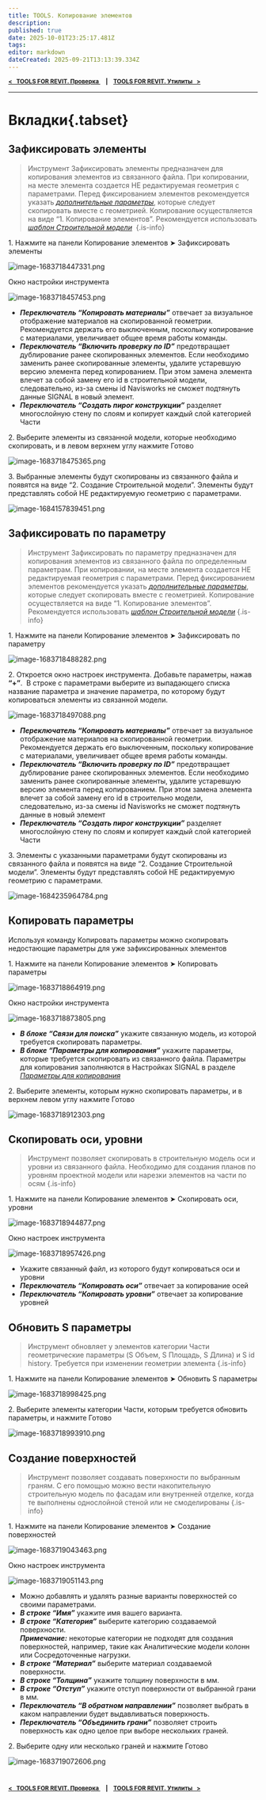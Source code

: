 ```yaml
---
title: TOOLS. Копирование элементов
description: 
published: true
date: 2025-10-01T23:25:17.481Z
tags: 
editor: markdown
dateCreated: 2025-09-21T13:13:39.334Z
---
```


<sub>**[<   TOOLS FOR REVIT. Проверка  ](/ru/tools/revit/checker)     **|**     [TOOLS FOR REVIT. Утилиты    >](/ru/tools/revit/attachments)**</sub>

---

# Вкладки{.tabset}
## Зафиксировать элементы

> Инструмент Зафиксировать элементы предназначен для копирования элементов из связанного файла. При копировании, на месте элемента создается НЕ редактируемая геометрия с параметрами. Перед фиксированием элементов рекомендуется указать [_дополнительные параметры_](https://wiki.sgnl.pro/ru/tools/tools-for-revit/copying-params), которые следует скопировать вместе с геометрией. Копирование осуществляется на виде “1. Копирование элементов”. Рекомендуется использовать [_шаблон Строительной модели_](https://docs.sgnl.pro/s/f/4d8f615a-27fd-4b1a-a631-c7529eb99f03) 
{.is-info}

1\. Нажмите на панели Копирование элементов ➤ Зафиксировать элементы

![image-1683718447331.png](https://lh7-rt.googleusercontent.com/docsz/AD_4nXeQu9tSxAgwFOjRkO3EjSD3WeXuBpAHeH5yaSiEM9pqFtJzVXpDtbnWnsHoFGDfSKwrqrKAKWbbQREbT8gN9hL5Y_PRnosHIXu6FjX5fH7E-Dk_MmT7VHJTzwYnOOSOcIfQoEDLmD4ZpiPLy6y7?key=EO6iZbWODBk6VEvepWY-rw)

Окно настройки инструмента

![image-1683718457453.png](https://lh7-rt.googleusercontent.com/docsz/AD_4nXd0q-6eq7G8Vfmi3c1FI_RG0_V_c5cc6kT7eJtAr0sCI5jxF7zVmLs8eZKuS0MT8DaqnlgeDSMNchoxoEdD2hwOuyWQ7oBooBqx574AJGHEcNCQJLpfChd7pJSAyedG7zqt0TeTQiMf_Y53aUvR9Q?key=EO6iZbWODBk6VEvepWY-rw)

-   ***Переключатель “Копировать материалы”*** отвечает за визуальное отображение материалов на скопированной геометрии. Рекомендуется держать его выключенным, поскольку копирование с материалами, увеличивает общее время работы команды.
-   ***Переключатель “Включить проверку по ID”*** предотвращает дублирование ранее скопированных элементов. Если необходимо заменить ранее скопированные элементы, удалите устаревшую версию элемента перед копированием. При этом замена элемента влечет за собой замену его id в строительной модели, следовательно, из-за смены id Navisworks не сможет подтянуть данные SIGNAL в новый элемент.
-   ***Переключатель “Создать пирог конструкции”*** разделяет многослойную стену по слоям и копирует каждый слой категорией Части

2\. Выберите элементы из связанной модели, которые необходимо скопировать, и в левом верхнем углу нажмите Готово

![image-1683718475365.png](https://lh7-rt.googleusercontent.com/docsz/AD_4nXcscHe3Dh_DoK3gk6VReiEbTcf8pEL-GuY692CglG9J9zKdXHK9rbqnuhp0xT0o7T8PxoKM45RwHU1-pP8aEbJt6YpTy80gVb1HugjqUCOf3IbKj2dpqduGx_3aLyFVDTFSMR48eXRk4a8sEN6U?key=EO6iZbWODBk6VEvepWY-rw)

3\. Выбранные элементы будут скопированы из связанного файла и появятся на виде “2. Создание Строительной модели”. Элементы будут представлять собой НЕ редактируемую геометрию с параметрами.

![image-1684157839451.png](https://lh7-rt.googleusercontent.com/docsz/AD_4nXfGpfvLdmDTqRbyjpxSIWmr3TQfcUe1vPbdb1ckkkKULdKOxrZepJFSNQ5cSzMILxmM-nqr57vdvlUFe2T_XFLgoxkMGuCgSH9IncJFrdjzJaL7f4mgbMDGbI5hUihusOQnXpfur5QbqglIgfR5yw?key=EO6iZbWODBk6VEvepWY-rw)

## Зафиксировать по параметру

> Инструмент Зафиксировать по параметру предназначен для копирования элементов из связанного файла по определенным параметрам. При копировании, на месте элемента создается НЕ редактируемая геометрия с параметрами. Перед фиксированием элементов рекомендуется указать [_дополнительные параметры_](https://wiki.sgnl.pro/ru/tools/tools-for-revit/copying-params), которые следует скопировать вместе с геометрией. Копирование осуществляется на виде “1. Копирование элементов”. Рекомендуется использовать [_шаблон Строительной модели_](https://youneedawiki.com/app/page/16fpBthMAybTK7EM6Wu0mii9n9UsAk970?p=1q45phxXDh7rGLAjXkfEXgBABHArTZ7gs)
{.is-info}

1\. Нажмите на панели Копирование элементов ➤ Зафиксировать по параметру

![image-1683718488282.png](https://lh7-rt.googleusercontent.com/docsz/AD_4nXccdTbaUjleut2x8-3XSfXeSTe74S9nPLXos1MYwNSSK7zTX4MfCQvdTWdwo467Ca_EVat1FlkUKKmLYAIuRwdCn6bO2747FxT-uwdmC8xlvJya7ofenlnTVO8IgCYMILcSWxEuTEzgtj8S7X2VUQ?key=2NTBJ-shrKVVjiepMz0O6g)

2\. Откроется окно настроек инструмента. Добавьте параметры, нажав **“+”**.  В строке с параметрами выберите из выпадающего списка название параметра и значение параметра, по которому будут копироваться элементы из связанной модели.

![image-1683718497088.png](https://lh7-rt.googleusercontent.com/docsz/AD_4nXeOgdd9wshx2ZFqYbyzqL7y7pYSCVUimsSpt8A0iAB7LJ_H9qwb3JRFs2AwyDgahIUnROoqW3zwzLeMxg5p7S4hCfPwE18WrYUwkekaP3LfBWryrMBC9WgXQJQ409qW20lzEBAg7LUGSV0uAiANPA?key=2NTBJ-shrKVVjiepMz0O6g)

-   ***Переключатель “Копировать материалы”*** отвечает за визуальное отображение материалов на скопированной геометрии. Рекомендуется держать его выключенным, поскольку копирование с материалами, увеличивает общее время работы команды.
-   ***Переключатель “Включить проверку по ID”*** предотвращает дублирование ранее скопированных элементов. Если необходимо заменить ранее скопированные элементы, удалите устаревшую версию элемента перед копированием. При этом замена элемента влечет за собой замену его id в строительно модели, следовательно, из-за смены id Navisworks не сможет подтянуть данные в новый элемент
-   ***Переключатель “Создать пирог конструкции”*** разделяет многослойную стену по слоям и копирует каждый слой категорией Части

3\. Элементы с указанными параметрами будут скопированы из связанного файла и появятся на виде “2. Создание Строительной модели”. Элементы будут представлять собой НЕ редактируемую геометрию с параметрами.

![image-1684235964784.png](https://lh7-rt.googleusercontent.com/docsz/AD_4nXeJQ5cPN60FslGfIYW66Psjfys1rS9ERiABxlRPM9iuG77PLksAsDZwvdhsEIeKRamzzVr1iVAygTjnULdJCNCJDPEsjM953vh7ttAg8Jmv4N7Lbd-JxkXELcVE4xZ9Hs2nVY6JiUrqWCZ7XE9a?key=2NTBJ-shrKVVjiepMz0O6g)

## Копировать параметры

Используя команду Копировать параметры можно скопировать недостающие параметры для уже зафиксированных элементов

1\. Нажмите на панели Копирование элементов ➤ Копировать параметры

![image-1683718864919.png](https://lh7-rt.googleusercontent.com/docsz/AD_4nXeiyr1116-eZbWSF5SUMMVd85gS7VYDFYqd2w5P7YBsvx8xMEwEiINasTSv2Y7KFoxSzpBbtdUMvPlirPPNpt3U2h28mWLXKo6tl3yiWbOoKC_fP5MMsMTN7C7ioYxW5F3upInMGMhzLXml24o5Hg?key=HWsJPc92qPG9kQy2fqoRrg)

Окно настройки инструмента

![image-1683718873805.png](https://lh7-rt.googleusercontent.com/docsz/AD_4nXetb9e3F0nUtl3Fs69NvGFkhU78amHAgpWFOvOw0ssh3WjZgYzDNDYoCLRzs4HFWphzFSB1vS1IirKQFRLgbNKbw4TY8WV9hHWV5a_pWWe38HiWg_jY1WdykyohRBrkhhpVf9ovvXunhG8RGQ1s?key=HWsJPc92qPG9kQy2fqoRrg)

-   ***В блоке “Связи для поиска”*** укажите связанную модель, из которой требуется скопировать параметры.
-   ***В блоке “Параметры для копирования”*** укажите параметры, которые требуется скопировать из связанного файла. Параметры для копирования заполняются в Настройках SIGNAL в разделе [_Параметры для копирования_](https://youneedawiki.com/app/page/1Xga4e-2KLC403pfVX6gk2zJ4myTZhYFD8VI_mxCo5Uo)

2\. Выберите элементы, которым нужно скопировать параметры, и в верхнем левом углу нажмите Готово

![image-1683718912303.png](https://lh7-rt.googleusercontent.com/docsz/AD_4nXdgIjkMA-TLFTz9VIspgHElxg7ze_voYTmXIH_cHeDEOK4QDDJ9xEKc2WfSt670U-Tq_sg4ej-czwAd1fcfB-BkxYGHQkeION2o8eRCKbvOaRjaj0kVbCUtlGe8HsqaPAX23EEjcxbeCNCjnCmPSw?key=HWsJPc92qPG9kQy2fqoRrg)

## Скопировать оси, уровни

> Инструмент позволяет скопировать в строительную модель оси и уровни из связанного файла. Необходимо для создания планов по уровням проектной модели или нарезки элементов на части по осям
{.is-info}

1\. Нажмите на панели Копирование элементов ➤ Скопировать оси, уровни

![image-1683718944877.png](https://lh7-rt.googleusercontent.com/docsz/AD_4nXck3Navbh5bwSVT8_i7ZxmCfMYA-cWr-bbaZAklVAvHhCbJwfAYc2FpAuNdu-2LUh27XlHvdeboDShrpNCRbt6N0OaFH0232YHgMg_ZWvzG0sLVFFnmUUzmFNS4p6T8Pa0HnTzd4ijyNNpZlTk84A?key=WmVvIhJEqtm22MruBQaWkg)

Окно настроек инструмента

![image-1683718957426.png](https://lh7-rt.googleusercontent.com/docsz/AD_4nXe_Q2bpGn9wFxFpt5NQjfaBCMJMpQTO3nPPq0SkRFh-D8cZW65r_p2j_IXlSDEJXXpbs8dBLSiAttEhTM561KHkRYhmBxchgaeSyW-O1q0b9AMdUbvOEvmrANlf5aA-jlkJW6Eb3vYNTFkjGOzR?key=WmVvIhJEqtm22MruBQaWkg)

-   Укажите связанный файл, из которого будут копироваться оси и уровни
-   ***Переключатель “Копировать оси”*** отвечает за копирование осей
-   ***Переключатель “Копировать уровни”*** отвечает за копирование уровней

## Обновить S параметры

> Инструмент обновляет у элементов категории Части геометрические параметры (S Объем, S Площадь, S Длина) и S id history. Требуется при изменении геометрии элемента
{.is-info}

1\. Нажмите на панели Копирование элементов ➤ Обновить S параметры

![image-1683718998425.png](https://lh7-rt.googleusercontent.com/docsz/AD_4nXcrcqNz4kaPNm-qma52K6kgRTIgupPF3EtbkywqziiVNVzFp1L67-sGPWo7lwfS0ERnY2OBtj2VPaTRby79dcCye2Rz0LIauQ86UWz1lQyZhjGZAl48nKD--pIceWVPEJhVtfbDoiseJxZ1qOI6HQ?key=HHs1-hoSpNAz5Rsa9ZMdgg)

2\. Выберите элементы категории Части, которым требуется обновить параметры, и нажмите Готово

![image-1683718993910.png](https://lh7-rt.googleusercontent.com/docsz/AD_4nXe-w_BqxDFs6HWAzKkOXsZpZxltvf5-px-oeXQPnyra5nj9ptgcAvMW4rx0NXZXofVnA563O4cd2yyZHZFVh_CFUILzTsd5oZDWzUXUR8524EX4z_moVuV7J0E4mWlRAKzq3jCaOxYsqS73BmXr?key=HHs1-hoSpNAz5Rsa9ZMdgg)

## Создание поверхностей

> Инструмент позволяет создавать поверхности по выбранным граням. С его помощью можно вести накопительную строительную модель по фасадам или внутренней отделке, когда те выполнены однослойной стеной или не смоделированы
{.is-info}

1\. Нажмите на панели Копирование элементов ➤ Создание поверхностей

![image-1683719043463.png](https://lh7-rt.googleusercontent.com/docsz/AD_4nXeDIYY_bt5UtpWP5C52eji3CQryTHxxMogGS-D8sbekxjlVy1napvUsmptyAGA5GISl9lHC_y3YgfeW45NPBBrT1ofh6NrTZSFZ-KHFXZ8qaIpZkv4K978Qh6B1l-zRHLZvGNDU5VZNQuoaJQdw1w?key=q-zPPVedAJFkbB7Ww6M5Jg)

Окно настроек инструмента

![image-1683719051143.png](https://lh7-rt.googleusercontent.com/docsz/AD_4nXcW0MuTq8mjsNlCJosC761m-q002x9jlbEoSBdAzRZPn57pH-k9ygFGCoVxUqiV7FmOzF2vvwJFQCdFiXisBYL_uWHfZFNbN6sS2Q4Q4WFdQvaYrTQftaZ-mPeYUvwX8rl2wc5GGS1NGe_l096ZEA?key=q-zPPVedAJFkbB7Ww6M5Jg)

-   Можно добавлять и удалять разные варианты поверхностей со своими параметрами.
-   ***В строке “Имя”*** укажите имя вашего варианта.
-   ***В строке “Категория”*** выберите категорию создаваемой поверхности.  
    ***Примечание:*** некоторые категории не подходят для создания поверхностей, например, такие как Аналитические модели колонн или Сосредоточенные нагрузки.
-   ***В строке “Материал”*** выберите материал создаваемой поверхности.
-   ***В строке “Толщина”*** укажите толщину поверхности в мм.
-   ***В строке “Отступ”*** укажите отступ поверхности от выбранной грани в мм.
-   ***Переключатель “В обратном направлении”*** позволяет выбрать в каком направлении будет выдавливаться поверхность.
-   ***Переключатель “Объединить грани”*** позволяет строить поверхность как одно целое при выборе нескольких граней.

2\. Выберите одну или несколько граней и нажмите Готово

![image-1683719072606.png](https://lh7-rt.googleusercontent.com/docsz/AD_4nXepzXL7SkYIptlnJKhBhkX_iVoSXl4Q61H7i0eae8wlN4Wz8ybPfwwK2NPEF2B-ZAoi6_5iG2gcikXDggi7TucSBnyzWQnh-nT4HKHnFIvjpD8sBWEDXaAGqagUGMYCD3CSobzgZ5UWC_kZzmJALA?key=q-zPPVedAJFkbB7Ww6M5Jg)
  
#
<sub>**[<   TOOLS FOR REVIT. Проверка  ](/ru/tools/revit/checker)     **|**     [TOOLS FOR REVIT. Утилиты    >](/ru/tools/revit/attachments)**</sub>
